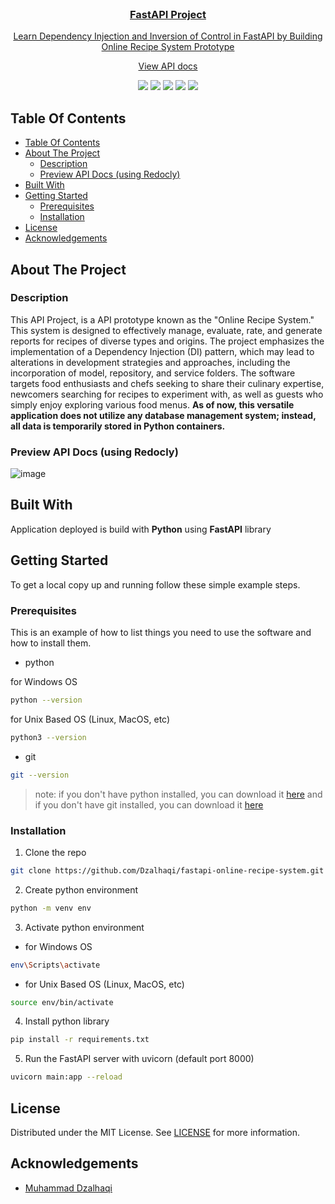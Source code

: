 <br/>
<p align="center">
  <a href="https://github.com/dzalhaqi/pa-mlops">
  <h3 align="center">
    FastAPI Project
  </h3>

  <p align="center">
    Learn Dependency Injection and Inversion of Control in FastAPI by Building Online Recipe System Prototype
    <br/>
  </p>
  <p align="center">
    <a href="https://dzalhaqi.github.io/api-docs-online-recipe-system/">
      View API docs
    </a>
  </p>
</p>

<p align="center">
  <p align="center">
    <img src="https://img.shields.io/github/downloads/dzalhaqi/fastapi-online-recipe-system/total"/>
    <img src="https://img.shields.io/github/contributors/dzalhaqi/fastapi-online-recipe-system?color=dark-green"/>
    <img src="https://img.shields.io/github/forks/dzalhaqi/fastapi-online-recipe-system?style=social"/>
    <img src="https://img.shields.io/github/issues/dzalhaqi/fastapi-online-recipe-system"/>
    <img src="https://img.shields.io/github/license/dzalhaqi/fastapi-online-recipe-system"/>
  </p>
</p>

## Table Of Contents

- [Table Of Contents](#table-of-contents)
- [About The Project](#about-the-project)
  - [Description](#description)
  - [Preview API Docs (using Redocly)](#preview-api-docs-using-redocly)
- [Built With](#built-with)
- [Getting Started](#getting-started)
  - [Prerequisites](#prerequisites)
  - [Installation](#installation)
- [License](#license)
- [Acknowledgements](#acknowledgements)

## About The Project

### Description
This API Project, is a API prototype known as the "Online Recipe System." This system is designed to effectively manage, evaluate, rate, and generate reports for recipes of diverse types and origins. The project emphasizes the implementation of a Dependency Injection (DI) pattern, which may lead to alterations in development strategies and approaches, including the incorporation of model, repository, and service folders. The software targets food enthusiasts and chefs seeking to share their culinary expertise, newcomers searching for recipes to experiment with, as well as guests who simply enjoy exploring various food menus. **As of now, this versatile application does not utilize any database management system; instead, all data is temporarily stored in Python containers.** 

### Preview API Docs (using Redocly)

![image](https://github.com/Dzalhaqi/fastapi-online-recipe-system/assets/52716202/804414e1-09f7-46fb-9b50-de87d56aad2f)

## Built With

Application deployed is build with **Python** using **FastAPI** library 

## Getting Started

To get a local copy up and running follow these simple example steps.

### Prerequisites

This is an example of how to list things you need to use the software and how to install them.

* python

for Windows OS
```sh
python --version 
```

for Unix Based OS (Linux, MacOS, etc)
```sh
python3 --version 
```

* git

```sh
git --version 
```

> note: if you don't have python installed, you can download it [here](https://www.python.org/downloads/) and if you don't have git installed, you can download it [here](https://git-scm.com/downloads)

### Installation

1. Clone the repo

```sh
git clone https://github.com/Dzalhaqi/fastapi-online-recipe-system.git
```

2. Create python environment

```sh
python -m venv env
```

3. Activate python environment

* for Windows OS
```sh
env\Scripts\activate
```

* for Unix Based OS (Linux, MacOS, etc)
```sh
source env/bin/activate
```

4. Install python library

```sh
pip install -r requirements.txt
```

5. Run the FastAPI server with uvicorn (default port 8000)

```sh
uvicorn main:app --reload
```

## License

Distributed under the MIT License. See [LICENSE](https://github.com/dzalhaqi/pa-mlops/blob/main/LICENSE.md) for more information.

## Acknowledgements

* [Muhammad Dzalhaqi](https://github.com/dzalhaqi/)
